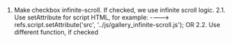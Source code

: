1. Make checkbox infinite-scroll. If checked, we use infinite scroll logic. 2.1.
   Use setAttribute for script HTML, for example: ---->
   refs.script.setAttribute('src', '../js/gallery_infinite-scroll.js'); OR 2.2.
   Use different function, if checked
